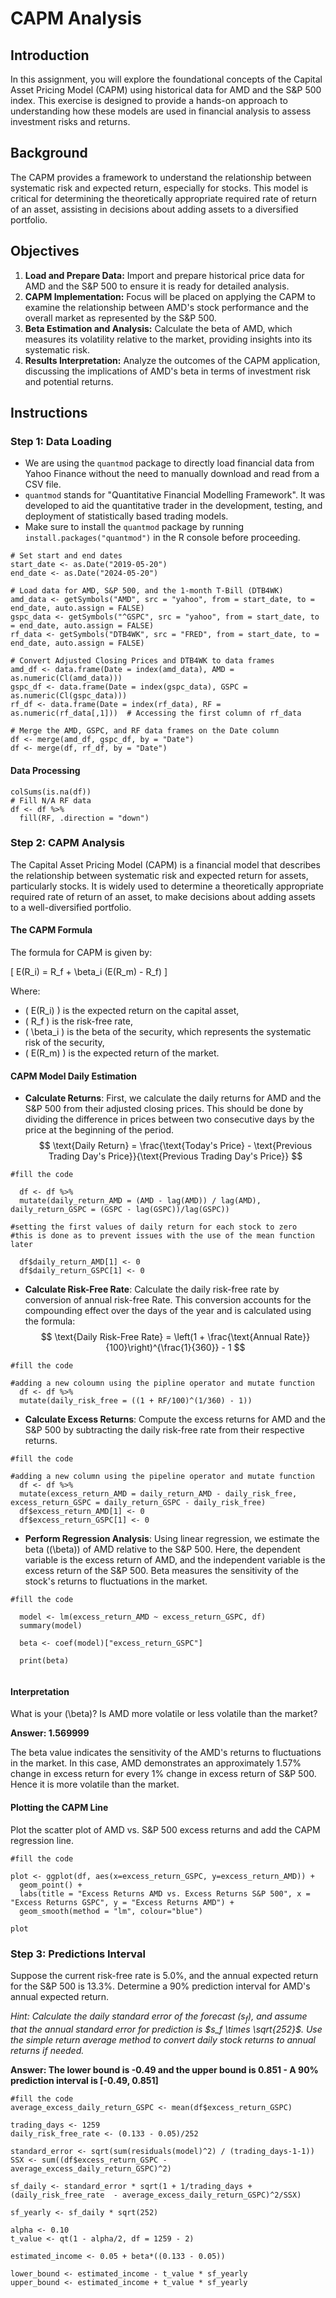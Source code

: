 
# CAPM Analysis

## Introduction

In this assignment, you will explore the foundational concepts of the Capital Asset Pricing Model (CAPM) using historical data for AMD and the S&P 500 index. This exercise is designed to provide a hands-on approach to understanding how these models are used in financial analysis to assess investment risks and returns.

## Background

The CAPM provides a framework to understand the relationship between systematic risk and expected return, especially for stocks. This model is critical for determining the theoretically appropriate required rate of return of an asset, assisting in decisions about adding assets to a diversified portfolio.

## Objectives

1. **Load and Prepare Data:** Import and prepare historical price data for AMD and the S&P 500 to ensure it is ready for detailed analysis.
2. **CAPM Implementation:** Focus will be placed on applying the CAPM to examine the relationship between AMD's stock performance and the overall market as represented by the S&P 500.
3. **Beta Estimation and Analysis:** Calculate the beta of AMD, which measures its volatility relative to the market, providing insights into its systematic risk.
4. **Results Interpretation:** Analyze the outcomes of the CAPM application, discussing the implications of AMD's beta in terms of investment risk and potential returns.

## Instructions

### Step 1: Data Loading

- We are using the `quantmod` package to directly load financial data from Yahoo Finance without the need to manually download and read from a CSV file.
- `quantmod` stands for "Quantitative Financial Modelling Framework". It was developed to aid the quantitative trader in the development, testing, and deployment of statistically based trading models.
- Make sure to install the `quantmod` package by running `install.packages("quantmod")` in the R console before proceeding.

```{r load-data}
# Set start and end dates
start_date <- as.Date("2019-05-20")
end_date <- as.Date("2024-05-20")

# Load data for AMD, S&P 500, and the 1-month T-Bill (DTB4WK)
amd_data <- getSymbols("AMD", src = "yahoo", from = start_date, to = end_date, auto.assign = FALSE)
gspc_data <- getSymbols("^GSPC", src = "yahoo", from = start_date, to = end_date, auto.assign = FALSE)
rf_data <- getSymbols("DTB4WK", src = "FRED", from = start_date, to = end_date, auto.assign = FALSE)

# Convert Adjusted Closing Prices and DTB4WK to data frames
amd_df <- data.frame(Date = index(amd_data), AMD = as.numeric(Cl(amd_data)))
gspc_df <- data.frame(Date = index(gspc_data), GSPC = as.numeric(Cl(gspc_data)))
rf_df <- data.frame(Date = index(rf_data), RF = as.numeric(rf_data[,1]))  # Accessing the first column of rf_data

# Merge the AMD, GSPC, and RF data frames on the Date column
df <- merge(amd_df, gspc_df, by = "Date")
df <- merge(df, rf_df, by = "Date")
```

#### Data Processing 
```{r data}
colSums(is.na(df))
# Fill N/A RF data
df <- df %>%
  fill(RF, .direction = "down") 
```

### Step 2: CAPM Analysis

The Capital Asset Pricing Model (CAPM) is a financial model that describes the relationship between systematic risk and expected return for assets, particularly stocks. It is widely used to determine a theoretically appropriate required rate of return of an asset, to make decisions about adding assets to a well-diversified portfolio.

#### The CAPM Formula
The formula for CAPM is given by:

\[ E(R_i) = R_f + \beta_i (E(R_m) - R_f) \]

Where:

- \( E(R_i) \) is the expected return on the capital asset,
- \( R_f \) is the risk-free rate,
- \( \beta_i \) is the beta of the security, which represents the systematic risk of the security,
- \( E(R_m) \) is the expected return of the market.



#### CAPM Model Daily Estimation

- **Calculate Returns**: First, we calculate the daily returns for AMD and the S&P 500 from their adjusted closing prices. This should be done by dividing the difference in prices between two consecutive days by the price at the beginning of the period.
$$
\text{Daily Return} = \frac{\text{Today's Price} - \text{Previous Trading Day's Price}}{\text{Previous Trading Day's Price}}
$$

```{r return}
#fill the code

  df <- df %>%
  mutate(daily_return_AMD = (AMD - lag(AMD)) / lag(AMD), daily_return_GSPC = (GSPC - lag(GSPC))/lag(GSPC))

#setting the first values of daily return for each stock to zero 
#this is done as to prevent issues with the use of the mean function later

  df$daily_return_AMD[1] <- 0 
  df$daily_return_GSPC[1] <- 0 

```

- **Calculate Risk-Free Rate**: Calculate the daily risk-free rate by conversion of annual risk-free Rate. This conversion accounts for the compounding effect over the days of the year and is calculated using the formula:
$$
\text{Daily Risk-Free Rate} = \left(1 + \frac{\text{Annual Rate}}{100}\right)^{\frac{1}{360}} - 1
$$

```{r riskfree}
#fill the code

#adding a new coloumn using the pipline operator and mutate function
  df <- df %>%
  mutate(daily_risk_free = ((1 + RF/100)^(1/360) - 1))

```


- **Calculate Excess Returns**: Compute the excess returns for AMD and the S&P 500 by subtracting the daily risk-free rate from their respective returns.

```{r excess return}
#fill the code

#adding a new column using the pipeline operator and mutate function
  df <- df %>%
  mutate(excess_return_AMD = daily_return_AMD - daily_risk_free, excess_return_GSPC = daily_return_GSPC - daily_risk_free)
  df$excess_return_AMD[1] <- 0 
  df$excess_return_GSPC[1] <- 0 

```


- **Perform Regression Analysis**: Using linear regression, we estimate the beta (\(\beta\)) of AMD relative to the S&P 500. Here, the dependent variable is the excess return of AMD, and the independent variable is the excess return of the S&P 500. Beta measures the sensitivity of the stock's returns to fluctuations in the market.

```{r lm}
#fill the code

  model <- lm(excess_return_AMD ~ excess_return_GSPC, df)
  summary(model)
  
  beta <- coef(model)["excess_return_GSPC"]
  
  print(beta)
  
```


#### Interpretation

What is your \(\beta\)? Is AMD more volatile or less volatile than the market?

**Answer: 1.569999**

The beta value indicates the sensitivity of the AMD's returns to fluctuations in the market. In this case, AMD demonstrates an approximately 1.57% change in excess return for every 1% change in excess return of S&P 500. Hence it is more volatile than the market. 

#### Plotting the CAPM Line
Plot the scatter plot of AMD vs. S&P 500 excess returns and add the CAPM regression line.

```{r plot}
#fill the code

plot <- ggplot(df, aes(x=excess_return_GSPC, y=excess_return_AMD)) +
  geom_point() +
  labs(title = "Excess Returns AMD vs. Excess Returns S&P 500", x = "Excess Returns GSPC", y = "Excess Returns AMD") +
  geom_smooth(method = "lm", colour="blue")

plot

```

### Step 3: Predictions Interval
Suppose the current risk-free rate is 5.0%, and the annual expected return for the S&P 500 is 13.3%. Determine a 90% prediction interval for AMD's annual expected return.

*Hint: Calculate the daily standard error of the forecast ($s_f$), and assume that the annual standard error for prediction is $s_f \times \sqrt{252}$. Use the simple return average method to convert daily stock returns to annual returns if needed.*

**Answer: The lower bound is -0.49 and the upper bound is 0.851 - A 90% prediction interval is [-0.49, 0.851]**

```{r pi}
#fill the code
average_excess_daily_return_GSPC <- mean(df$excess_return_GSPC)

trading_days <- 1259
daily_risk_free_rate <- (0.133 - 0.05)/252

standard_error <- sqrt(sum(residuals(model)^2) / (trading_days-1-1))
SSX <- sum((df$excess_return_GSPC - average_excess_daily_return_GSPC)^2)

sf_daily <- standard_error * sqrt(1 + 1/trading_days + (daily_risk_free_rate  - average_excess_daily_return_GSPC)^2/SSX)

sf_yearly <- sf_daily * sqrt(252)

alpha <- 0.10
t_value <- qt(1 - alpha/2, df = 1259 - 2)

estimated_income <- 0.05 + beta*((0.133 - 0.05))

lower_bound <- estimated_income - t_value * sf_yearly
upper_bound <- estimated_income + t_value * sf_yearly

```

